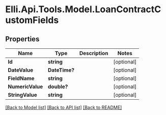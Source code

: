 # Elli.Api.Tools.Model.LoanContractCustomFields
## Properties

Name | Type | Description | Notes
------------ | ------------- | ------------- | -------------
**Id** | **string** |  | [optional] 
**DateValue** | **DateTime?** |  | [optional] 
**FieldName** | **string** |  | [optional] 
**NumericValue** | **double?** |  | [optional] 
**StringValue** | **string** |  | [optional] 

[[Back to Model list]](../README.md#documentation-for-models) [[Back to API list]](../README.md#documentation-for-api-endpoints) [[Back to README]](../README.md)

